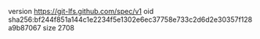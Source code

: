 version https://git-lfs.github.com/spec/v1
oid sha256:bf244f851a144c1e2234f5e1302e6ec37758e733c2d6d2e30357f128a9b87067
size 2708
